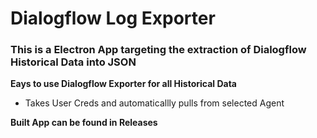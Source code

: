 # Dialogflow Log Exporter
### This is a Electron App targeting the extraction of Dialogflow Historical Data into JSON
**Eays to use Dialogflow Exporter for all Historical Data**
- Takes User Creds and automaticallly pulls from selected Agent

**Built App can be found in Releases**
